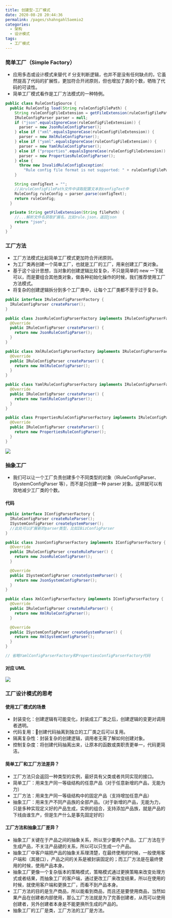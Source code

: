 ```yaml
---
title: 创建型-工厂模式
date: 2020-08-28 20:44:36
permalink: /pages/shahngahl5aemio2
categories: 
  - 架构
  - 设计模式
tags: 
  - 工厂模式
---
```




### 简单工厂（Simple Factory）

- 应用多态或设计模式来替代 if 分支判断逻辑，也并不是没有任何缺点的，它虽然提高了代码的扩展性，更加符合开闭原则，但也增加了类的个数，牺牲了代码的可读性。
- 简单工厂模式看作是工厂方法模式的一种特例。



```java
public class RuleConfigSource {
  public RuleConfig load(String ruleConfigFilePath) {
    String ruleConfigFileExtension = getFileExtension(ruleConfigFilePath);
    IRuleConfigParser parser = null;
    if ("json".equalsIgnoreCase(ruleConfigFileExtension)) {
      parser = new JsonRuleConfigParser();
    } else if ("xml".equalsIgnoreCase(ruleConfigFileExtension)) {
      parser = new XmlRuleConfigParser();
    } else if ("yaml".equalsIgnoreCase(ruleConfigFileExtension)) {
      parser = new YamlRuleConfigParser();
    } else if ("properties".equalsIgnoreCase(ruleConfigFileExtension)) {
      parser = new PropertiesRuleConfigParser();
    } else {
      throw new InvalidRuleConfigException(
        "Rule config file format is not supported: " + ruleConfigFilePath);
    }

    String configText = "";
    //从ruleConfigFilePath文件中读取配置文本到configText中
    RuleConfig ruleConfig = parser.parse(configText);
    return ruleConfig;
  }

  private String getFileExtension(String filePath) {
    //...解析文件名获取扩展名，比如rule.json，返回json
    return "json";
  }
}
```



### 工厂方法

- 工厂方法模式比起简单工厂模式更加符合开闭原则。
- 为工厂类再创建一个简单工厂，也就是工厂的工厂，用来创建工厂类对象。
- 基于这个设计思想，当对象的创建逻辑比较复杂，不只是简单的 new 一下就可以，而是要组合其他类对象，做各种初始化操作的时候，我们推荐使用工厂方法模式。
- 将复杂的创建逻辑拆分到多个工厂类中，让每个工厂类都不至于过于复杂。



```java
public interface IRuleConfigParserFactory {
  IRuleConfigParser createParser();
}

public class JsonRuleConfigParserFactory implements IRuleConfigParserFactory {
  @Override
  public IRuleConfigParser createParser() {
    return new JsonRuleConfigParser();
  }
}

public class XmlRuleConfigParserFactory implements IRuleConfigParserFactory {
  @Override
  public IRuleConfigParser createParser() {
    return new XmlRuleConfigParser();
  }
}

public class YamlRuleConfigParserFactory implements IRuleConfigParserFactory {
  @Override
  public IRuleConfigParser createParser() {
    return new YamlRuleConfigParser();
  }
}

public class PropertiesRuleConfigParserFactory implements IRuleConfigParserFactory {
  @Override
  public IRuleConfigParser createParser() {
    return new PropertiesRuleConfigParser();
  }
}
```



![](https://cdn.jsdelivr.net/gh/HoldDie/img/20200830171239.png)



### 抽象工厂

- 我们可以让一个工厂负责创建多个不同类型的对象（IRuleConfigParser、ISystemConfigParser 等），而不是只创建一种 parser 对象。这样就可以有效地减少工厂类的个数。

#### 代码

```java
public interface IConfigParserFactory {
  IRuleConfigParser createRuleParser();
  ISystemConfigParser createSystemParser();
  //此处可以扩展新的parser类型，比如IBizConfigParser
}

public class JsonConfigParserFactory implements IConfigParserFactory {
  @Override
  public IRuleConfigParser createRuleParser() {
    return new JsonRuleConfigParser();
  }

  @Override
  public ISystemConfigParser createSystemParser() {
    return new JsonSystemConfigParser();
  }
}

public class XmlConfigParserFactory implements IConfigParserFactory {
  @Override
  public IRuleConfigParser createRuleParser() {
    return new XmlRuleConfigParser();
  }

  @Override
  public ISystemConfigParser createSystemParser() {
    return new XmlSystemConfigParser();
  }
}

// 省略YamlConfigParserFactory和PropertiesConfigParserFactory代码
```

#### 对应 UML

![](https://cdn.jsdelivr.net/gh/HoldDie/img/20200828210820.png)



### 工厂设计模式的思考

#### 使用工厂模式的场景

- 封装变化：创建逻辑有可能变化，封装成工厂类之后，创建逻辑的变更对调用者透明。
- 代码复用：创建代码抽离到独立的工厂类之后可以复用。
- 隔离复杂性：封装复杂的创建逻辑，调用者无需了解如何创建对象。
- 控制复杂度：将创建代码抽离出来，让原本的函数或类职责更单一，代码更简洁。



#### 简单工厂和工厂方法差异？

- 工厂方法只会返回一种类型的实例，最好具有父类或者共同实现的接口。
- 简单工厂：用来生产同一等级结构的任意产品（对于任意新增的产品，无能为力）
- 工厂方法：用来生产同一等级结构中的固定产品（支持增加任意产品）
- 抽象工厂：用来生产不同产品族的全部产品。（对于新增的产品，无能为力，只是多种实现定义好的产品生成，实例的组合，支持添加产品族，就是产品的下线由谁生产，但是生产什么是事先固定好的）



#### 工厂方法和抽象工厂差异？

- 抽象工厂关键在于产品之间的抽象关系，所以至少要两个产品，工厂方法在于生成产品，不关注产品键的关系，所以可以只生成一个产品。
- 抽象工厂中客户端把产品的抽象关系理清楚，在最终使用的时候，一般使用客户端和（其接口），产品之间的关系是被封装固定的；而工厂方法是在最终使用的时候，使用产品本身。
- 抽象工厂更像一个复杂版本的策略模式，策略模式通过更换策略来改变处理方式或者结果，而抽象工厂的客户端，通过更改工厂来改变结果，所以在使用的时候，就使用客户端和更换工厂，而看不到产品本身。
- 工厂方法的目的是生产商品，所以能看到商品，而且还是要使用商品，当然如果产品在创建者内部使用，那么工厂方法就是为了完善创建者，从而可以使用创建者，另外创建者本身是不能更换所生成的产品的。
- 抽象工厂的工厂是类，工厂方法的工厂是方法。